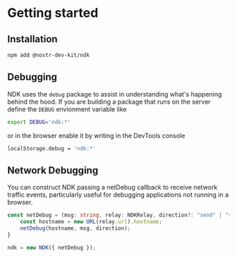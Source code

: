 # Getting started

## Installation

```sh
npm add @nostr-dev-kit/ndk
```

## Debugging

NDK uses the `debug` package to assist in understanding what's happening behind the hood. If you are building a package
that runs on the server define the `DEBUG` envionment variable like

```sh
export DEBUG='ndk:*'
```

or in the browser enable it by writing in the DevTools console

```sh
localStorage.debug = 'ndk:*'
```

## Network Debugging

You can construct NDK passing a netDebug callback to receive network traffic events, particularly useful for debugging applications not running in a browser.

```ts
const netDebug = (msg: string, relay: NDKRelay, direction?: "send" | "recv") = {
    const hostname = new URL(relay.url).hostname;
    netDebug(hostname, msg, direction);
}

ndk = new NDK({ netDebug });
```
